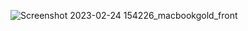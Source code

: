 ![Screenshot 2023-02-24 154226_macbookgold_front](https://user-images.githubusercontent.com/95513071/221177110-acb8a89e-a8c8-41ff-991e-26bf3f554d07.png)

